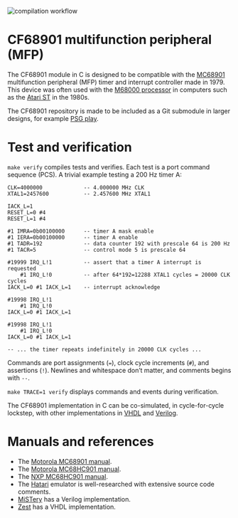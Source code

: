 ![compilation workflow](https://github.com/frno7/cf68901/actions/workflows/compilation.yml/badge.svg)

# CF68901 multifunction peripheral (MFP)

The CF68901 module in C is designed to be compatible with the [MC68901]
multifunction peripheral (MFP) timer and interrupt controller made in 1979.
This device was often used with the [M68000 processor] in computers such as
the [Atari ST] in the 1980s.

The CF68901 repository is made to be included as a Git submodule in larger
designs, for example [PSG play](https://github.com/frno7/psgplay).

# Test and verification

`make verify` compiles tests and verifies. Each test is a
port command sequence (PCS). A trivial example testing a 200 Hz timer A:

```
CLK=4000000             -- 4.000000 MHz CLK
XTAL1=2457600           -- 2.457600 MHz XTAL1

IACK_L=1
RESET_L=0 #4
RESET_L=1 #4

#1 IMRA=0b00100000      -- timer A mask enable
#1 IERA=0b00100000      -- timer A enable
#1 TADR=192             -- data counter 192 with prescale 64 is 200 Hz
#1 TACR=5               -- control mode 5 is prescale 64

#19999 IRQ_L!1          -- assert that a timer A interrupt is requested
    #1 IRQ_L!0          -- after 64*192=12288 XTAL1 cycles = 20000 CLK cycles
IACK_L=0 #1 IACK_L=1    -- interrupt acknowledge

#19998 IRQ_L!1
    #1 IRQ_L!0
IACK_L=0 #1 IACK_L=1

#19998 IRQ_L!1
    #1 IRQ_L!0
IACK_L=0 #1 IACK_L=1

-- ... the timer repeats indefinitely in 20000 CLK cycles ...
```

Commands are port assignments (`=`), clock cycle increments (`#`), and
assertions (`!`). Newlines and whitespace don’t matter, and comments
begins with `--`.

`make TRACE=1 verify` displays commands and events during verification.

The CF68901 implementation in C can be co-simulated, in cycle-for-cycle
lockstep, with other implementations in [VHDL] and [Verilog].

# Manuals and references

- The [Motorola MC68901 manual].
- The [Motorola MC68HC901 manual].
- The [NXP MC68HC901 manual].
- The [Hatari] emulator is well-researched with extensive source code comments.
- [MiSTery] has a Verilog implementation.
- [Zest] has a VHDL implementation.

[MC68901]: https://www.nxp.com/products/no-longer-manufactured/mc68hc901-multi-function-peripheral:MC68901
[M68000 processor]: https://en.wikipedia.org/wiki/Motorola_68000
[Atari ST]: https://en.wikipedia.org/wiki/Atari_ST

[Motorola MC68901 manual]: https://archive.org/details/Motorola_MC68901_MFP_undated
[Motorola MC68HC901 manual]: https://sca.uwaterloo.ca/coldfire/specs/HC901UM.pdf
[NXP MC68HC901 manual]: https://www.nxp.com/docs/en/reference-manual/MC68901UM.pdf

[Hatari]: https://github.com/hatari/hatari
[MiSTery]: https://github.com/gyurco/MiSTery
[Zest]: https://codeberg.org/zerkman/zest

[VHDL]: https://en.wikipedia.org/wiki/VHDL
[Verilog]: https://en.wikipedia.org/wiki/Verilog

